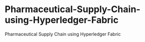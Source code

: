 # Pharmaceutical-Supply-Chain-using-Hyperledger-Fabric
Pharmaceutical Supply Chain using Hyperledger Fabric
